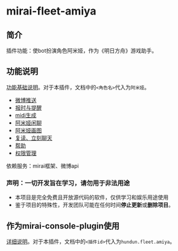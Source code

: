 # mirai-fleet-amiya 

## 简介

插件功能：使bot扮演角色阿米娅，作为《明日方舟》游戏助手。

## 功能说明

[功能基础说明](https://github.com/hundun000/mirai-fleet-framework/blob/0.8.0/docs/%E5%8A%9F%E8%83%BD%E5%9F%BA%E7%A1%80%E8%AF%B4%E6%98%8E.md)。对于本插件，文档中的`<角色名>`代入为`阿米娅`。

- [微博推送](https://github.com/hundun000/mirai-fleet-framework/blob/0.8.0/docs/starter-functions/WeiboFunction.md)
- [报时与提醒](https://github.com/hundun000/mirai-fleet-reminder/blob/0.1.3/docs/share-functions/ReminderFunction-share.md)
- [midi生成](https://github.com/hundun000/mirai-fleet-music/blob/0.8.0/docs/share-functions/MusicMidiFunction.md)
- [阿米娅闲聊](./docs/functions/AmiyaChatFunction.md)
- [阿米娅画图](./docs/functions/AmiyaImageFunction.md)
- [复读、立刻聊天](https://github.com/hundun000/mirai-fleet-framework/blob/0.8.0/docs/starter-functions/other.md)
- [帮助](https://github.com/hundun000/mirai-fleet-framework/blob/0.8.0/docs/starter-functions/CharacterHelpFunction.md)
- [权限管理](https://github.com/hundun000/mirai-fleet-framework/blob/0.8.0/docs/starter-functions/CharacterAdminHelperFunction.md)

依赖服务：mirai框架、微博api

### 声明：一切开发旨在学习，请勿用于非法用途

- 本项目是完全免费且开放源代码的软件，仅供学习和娱乐用途使用
- 鉴于项目的特殊性，开发团队可能在任何时间**停止更新**或**删除项目**。

## 作为mirai-console-plugin使用

[详细说明](https://github.com/hundun000/mirai-fleet-framework/blob/0.8.0/docs/%E4%BD%9C%E4%B8%BAmirai-console-plugin%E4%BD%BF%E7%94%A8.md)。对于本插件，文档中的`<插件id>`代入为`hundun.fleet.amiya`。

